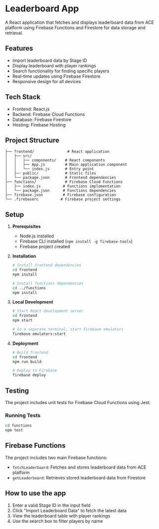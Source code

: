 # Leaderboard App

A React application that fetches and displays leaderboard data from ACE platform using Firebase Functions and Firestore for data storage and retrieval.

## Features

- Import leaderboard data by Stage ID
- Display leaderboard with player rankings
- Search functionality for finding specific players
- Real-time updates using Firebase Firestore
- Responsive design for all devices

## Tech Stack

- Frontend: React.js
- Backend: Firebase Cloud Functions
- Database: Firebase Firestore
- Hosting: Firebase Hosting

## Project Structure

```
├── frontend/               # React application
│   ├── src/
│   │   ├── components/    # React components
│   │   ├── App.js         # Main application component
│   │   └── index.js       # Entry point
│   ├── public/            # Static files
│   └── package.json       # Frontend dependencies
├── functions/             # Firebase Cloud Functions
│   ├── index.js          # Functions implementation
│   └── package.json      # Functions dependencies
├── firebase.json         # Firebase configuration
└── .firebaserc          # Firebase project settings
```

## Setup

1. **Prerequisites**
   - Node.js installed
   - Firebase CLI installed (`npm install -g firebase-tools`)
   - Firebase project created

2. **Installation**
   ```bash
   # Install frontend dependencies
   cd frontend
   npm install

   # Install functions dependencies
   cd ../functions
   npm install
   ```

3. **Local Development**
   ```bash
   # Start React development server
   cd frontend
   npm start

   # In a separate terminal, start Firebase emulators
   firebase emulators:start
   ```

4. **Deployment**
   ```bash
   # Build frontend
   cd frontend
   npm run build

   # Deploy to Firebase
   firebase deploy
   ```

## Testing

The project includes unit tests for Firebase Cloud Functions using Jest.

### Running Tests

```bash
cd functions
npm test
```

## Firebase Functions

The project includes two main Firebase functions:

- `fetchLeaderboard`: Fetches and stores leaderboard data from ACE platform
- `getLeaderboard`: Retrieves stored leaderboard data from Firestore

## How to use the app

1. Enter a valid Stage ID in the input field
2. Click "Import Leaderboard Data" to fetch the latest data
3. View the leaderboard table with player rankings
4. Use the search box to filter players by name

